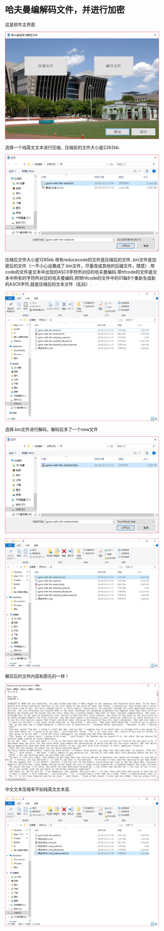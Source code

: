# 哈夫曼编解码文件，并进行加密

这是软件主界面

![image](https://github.com/zxuu/Haffuman-compressed-files/blob/master/images/zhuye.png)

选择一个纯英文文本进行压缩，压缩前的文件大小是2262kb.

![image](https://github.com/zxuu/Haffuman-compressed-files/blob/master/images/selectfile.png)

压缩后文件大小是1285kb.带有reducecode的文件是压缩后的文件..bin文件是加密后的文件（一不小心设置成了.bin文件，尽量改成其他的后缀文件，随意）.带code的文件是文本中出现的ASCII字符所对应的哈夫曼编码.带hfcode的文件是文本中所有的字符所对应的哈夫曼编码.把带hfcode的文件中的01每8个重新生成新的ASCII字符,就是压缩后的文本文件（乱码）.

![image](https://github.com/zxuu/Haffuman-compressed-files/blob/master/images/yasuohou.png)

选择.bin文件进行解码，解码后多了一个new文件

![image](https://github.com/zxuu/Haffuman-compressed-files/blob/master/images/jieya.png)

![image](https://github.com/zxuu/Haffuman-compressed-files/blob/master/images/newfile.png)

解压后的文件内容和原先的一样！

![image](https://github.com/zxuu/Haffuman-compressed-files/blob/master/images/newfilenei.png)

中文文本压缩率不如纯英文文本高.

![image](https://github.com/zxuu/Haffuman-compressed-files/blob/master/images/Chinese.png)
